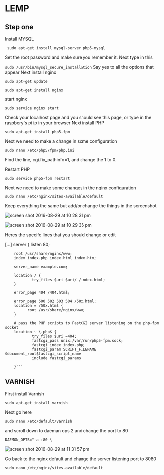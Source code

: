 # LEMP
## Step one
Install MYSQL 

``` sudo apt-get install mysql-server php5-mysql```

Set the root password and make sure you remember it.
Next type in this 

```sudo /usr/bin/mysql_secure_installation```
Say yes to all the options that appear
Next install nginx

```sudo apt-get update```

```sudo apt-get install nginx```

start nginx 

```sudo service nginx start```

Check your localhost page and you should see this page, or type in the raspbery's pi ip in your browser
Next install PHP

```sudo apt-get install php5-fpm```

Next we need to make a change in some configuration 

```sudo nano /etc/php5/fpm/php.ini```
 
Find the line, cgi.fix_pathinfo=1, and change the 1 to 0.

Restart PHP

```sudo service php5-fpm restart```

Next we need to make some changes in the nginx configuration 

```sudo nano /etc/nginx/sites-available/default```

Keep everything the same but add/or change the things in the screenshot 

![screen shot 2016-08-29 at 10 28 31 pm](https://cloud.githubusercontent.com/assets/20311571/18074313/b3659ea4-6e39-11e6-93c5-a4229185c782.png)

![screen shot 2016-08-29 at 10 29 36 pm](https://cloud.githubusercontent.com/assets/20311571/18074455/b839f1d6-6e3a-11e6-93ac-4562039c2baa.png)

Heres the specifc lines that you should change or edit


[...]
server {
        listen   80;
     

        root /usr/share/nginx/www;
        index index.php index.html index.htm;

        server_name example.com;

        location / {
                try_files $uri $uri/ /index.html;
        }

        error_page 404 /404.html;

        error_page 500 502 503 504 /50x.html;
        location = /50x.html {
              root /usr/share/nginx/www;
        }

        # pass the PHP scripts to FastCGI server listening on the php-fpm socket
        location ~ \.php$ {
                try_files $uri =404;
                fastcgi_pass unix:/var/run/php5-fpm.sock;
                fastcgi_index index.php;
                fastcgi_param SCRIPT_FILENAME $document_root$fastcgi_script_name;
                include fastcgi_params;
                
        }```
        
## VARNISH 

First install Varnish 

```sudo apt-get install varnish```

Next go here

```sudo nano /etc/default/varnish```

and scroll down to daeman ops 2 and change the port to 80

```DAEMON_OPTS="-a :80 \```

![screen shot 2016-08-29 at 11 31 57 pm](https://cloud.githubusercontent.com/assets/20311571/18075223/dcea499e-6e40-11e6-80bf-1a4a237931b7.png)

Go back to the nginx default and change the server listening port to 8080

```sudo nano /etc/nginx/sites-available/default```


  








 
 












 



